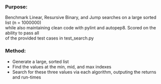 ### Purpose:  
Benchmark Linear, Resursive Binary, and Jump searches on a large sorted list (n = 1000000)  
while also maintaining clean code with pylint and autopep8. Scored on the ability to pass all  
of the provided test cases in test_search.py

### Method:
- Generate a large, sorted list 
- Find the values at the min, mid, and max indexes
- Search for these three values via each algorithm, outputing the returns and run-times